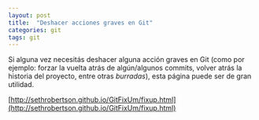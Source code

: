 ```yaml
---
layout: post
title:  "Deshacer acciones graves en Git"
categories: git
tags: git
---
```


Si alguna vez necesitás deshacer alguna acción graves en Git (como por ejemplo: forzar la vuelta atrás de algún/algunos commits, volver atrás la historia del proyecto, entre otras *burradas*), esta página puede ser de gran utilidad.

[http://sethrobertson.github.io/GitFixUm/fixup.html](http://sethrobertson.github.io/GitFixUm/fixup.html)
